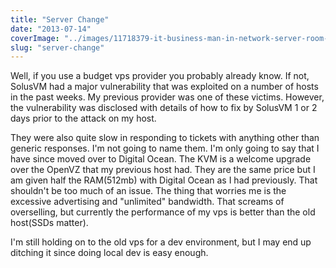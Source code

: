 ```yaml
---
title: "Server Change"
date: "2013-07-14"
coverImage: "../images/11718379-it-business-man-in-network-server-room-have-problems-and-looking-for-disaster-situation-solution1.jpg"
slug: "server-change"
---
```


Well, if you use a budget vps provider you probably already know. If not, SolusVM had a major vulnerability that was exploited on a number of hosts in the past weeks. My previous provider was one of these victims. However, the vulnerability was disclosed with details of how to fix by SolusVM 1 or 2 days prior to the attack on my host.

They were also quite slow in responding to tickets with anything other than generic responses. I'm not going to name them. I'm only going to say that I have since moved over to Digital Ocean. The KVM is a welcome upgrade over the OpenVZ that my previous host had. They are the same price but I am given half the RAM(512mb) with Digital Ocean as I had previously. That shouldn't be too much of an issue. The thing that worries me is the excessive advertising and "unlimited" bandwidth. That screams of overselling, but currently the performance of my vps is better than the old host(SSDs matter).

I'm still holding on to the old vps for a dev environment, but I may end up ditching it since doing local dev is easy enough.
